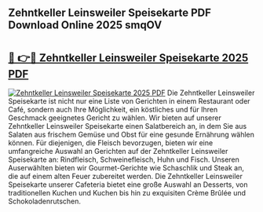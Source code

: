 ## Zehntkeller Leinsweiler Speisekarte PDF Download Online 2025 smqOV

# <h2><a href="http://gccr17.nevu.top/?p=Zehntkeller+Leinsweiler+Speisekarte">🔗 👉🔴 Zehntkeller Leinsweiler Speisekarte 2025 PDF</a></h2>

[![Zehntkeller Leinsweiler Speisekarte 2025 PDF](https://i.imgur.com/dBaPXMq.png)](http://gccr17.nevu.top/?p=Zehntkeller+Leinsweiler+Speisekarte)
Die Zehntkeller Leinsweiler Speisekarte ist nicht nur eine Liste von Gerichten in einem Restaurant oder Café, sondern auch Ihre Möglichkeit, ein köstliches und für Ihren Geschmack geeignetes Gericht zu wählen. Wir bieten auf unserer Zehntkeller Leinsweiler Speisekarte einen Salatbereich an, in dem Sie aus Salaten aus frischem Gemüse und Obst für eine gesunde Ernährung wählen können. Für diejenigen, die Fleisch bevorzugen, bieten wir eine umfangreiche Auswahl an Gerichten auf der Zehntkeller Leinsweiler Speisekarte an: Rindfleisch, Schweinefleisch, Huhn und Fisch. Unseren Auserwählten bieten wir Gourmet-Gerichte wie Schaschlik und Steak an, die auf einem alten Feuer zubereitet werden. Die Zehntkeller Leinsweiler Speisekarte unserer Cafeteria bietet eine große Auswahl an Desserts, von traditionellen Kuchen und Kuchen bis hin zu exquisiten Crème Brûlée und Schokoladenrutschen.
